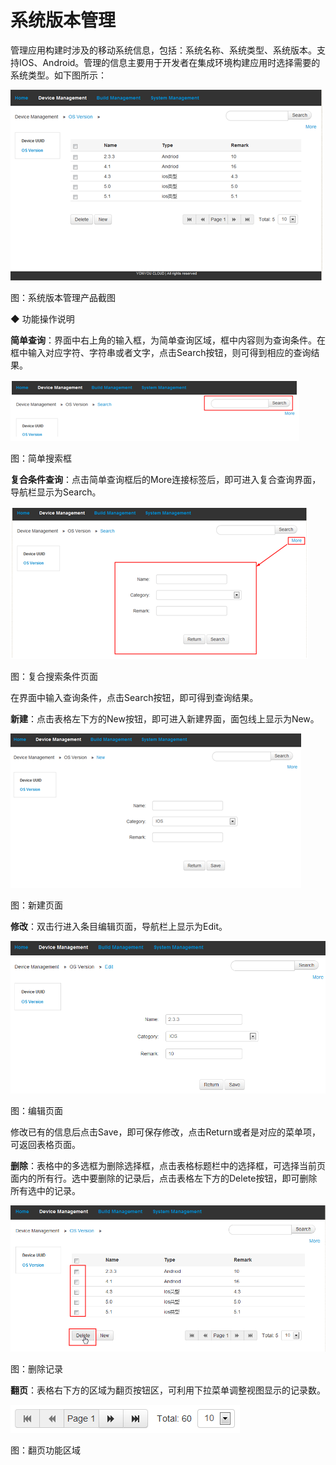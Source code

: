 # 系统版本管理

管理应用构建时涉及的移动系统信息，包括：系统名称、系统类型、系统版本。支持IOS、Android。管理的信息主要用于开发者在集成环境构建应用时选择需要的系统类型。如下图所示：

![](/articles/build/2-/images/image11.png)

图：系统版本管理产品截图

◆ 功能操作说明

**简单查询**：界面中右上角的输入框，为简单查询区域，框中内容则为查询条件。在框中输入对应字符、字符串或者文字，点击Search按钮，则可得到相应的查询结果。

![](/articles/build/2-/images/image50.png)

图：简单搜索框

**复合条件查询**：点击简单查询框后的More连接标签后，即可进入复合查询界面，导航栏显示为Search。

![](/articles/build/2-/images/image51.png)

图：复合搜索条件页面

在界面中输入查询条件，点击Search按钮，即可得到查询结果。

**新建**：点击表格左下方的New按钮，即可进入新建界面，面包线上显示为New。

![](/articles/build/2-/images/image12.png)

图：新建页面

**修改**：双击行进入条目编辑页面，导航栏上显示为Edit。

![](/articles/build/2-/images/image13.png)

图：编辑页面

修改已有的信息后点击Save，即可保存修改，点击Return或者是对应的菜单项，可返回表格页面。

**删除**：表格中的多选框为删除选择框，点击表格标题栏中的选择框，可选择当前页面内的所有行。选中要删除的记录后，点击表格左下方的Delete按钮，即可删除所有选中的记录。

![](/articles/build/2-/images/image14.png)

图：删除记录

**翻页**：表格右下方的区域为翻页按钮区，可利用下拉菜单调整视图显示的记录数。

![](/articles/build/2-/images/image10.png)

图：翻页功能区域

